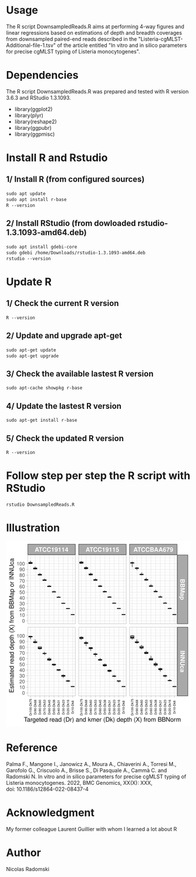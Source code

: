 # Usage
The R script DownsampledReads.R aims at performing 4-way figures and linear regressions based on estimations of depth and breadth coverages from downsampled paired-end reads described in the "Listeria-cgMLST-Additional-file-1.tsv" of the article entitled "In vitro and in silico parameters for precise cgMLST typing of Listeria monocytogenes".
# Dependencies
The R script DownsampledReads.R was prepared and tested with R version 3.6.3 and RStudio 1.3.1093.
- library(ggplot2)
- library(plyr)
- library(reshape2)
- library(ggpubr)
- library(ggpmisc)
# Install R and Rstudio
## 1/ Install R (from configured sources)
```
sudo apt update
sudo apt install r-base
R --version
```
## 2/ Install RStudio (from dowloaded rstudio-1.3.1093-amd64.deb)
```
sudo apt install gdebi-core
sudo gdebi /home/Downloads/rstudio-1.3.1093-amd64.deb
rstudio --version
```
# Update R
## 1/ Check the current R version
```
R --version
```
## 2/ Update and upgrade apt-get
```
sudo apt-get update
sudo apt-get upgrade
```
## 3/ Check the available lastest R version
```
sudo apt-cache showpkg r-base
```
## 4/ Update the lastest R version
```
sudo apt-get install r-base
```
## 5/ Check the updated R version
```
R --version
```
# Follow step per step the R script with RStudio
```
rstudio DownsampledReads.R
```
# Illustration
![4-way figure](https://github.com/Nicolas-Radomski/DownsampledReads/blob/main/illustration.png)
# Reference
Palma F., Mangone I., Janowicz A., Moura A., Chiaverini A., Torresi M., Garofolo G., Criscuolo A., Brisse S., Di Pasquale A., Cammà C. and Radomski N. In vitro and in silico parameters for precise cgMLST typing of Listeria monocytogenes. 2022, BMC Genomics, XX(X): XXX, doi: 10.1186/s12864-022-08437-4
# Acknowledgment
My former colleague Laurent Guillier with whom I learned a lot about R
# Author
Nicolas Radomski
